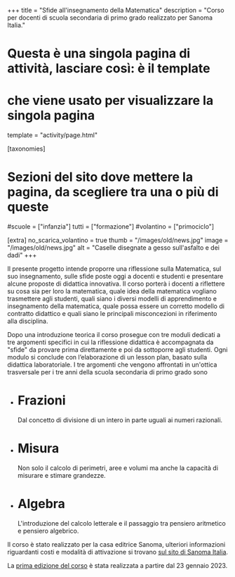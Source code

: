 +++
title = "Sfide all'insegnamento della Matematica"
description = "Corso per docenti di scuola secondaria di primo grado realizzato per Sanoma Italia."

# Questa è una singola pagina di attività, lasciare così: è il template
# che viene usato per visualizzare la singola pagina
template = "activity/page.html"

[taxonomies]
# Sezioni del sito dove mettere la pagina, da scegliere tra una o più di queste
#scuole = ["infanzia"]
tutti = ["formazione"]
#volantino = ["primociclo"]

[extra]
no_scarica_volantino = true
thumb = "/images/old/news.jpg"
image = "/images/old/news.jpg"
alt = "Caselle disegnate a gesso sull'asfalto e dei dadi"
+++



Il presente progetto intende proporre una riflessione sulla Matematica, sul suo insegnamento, sulle sfide poste oggi a docenti e studenti e presentare alcune proposte di didattica innovativa. 
Il corso porterà i docenti a riflettere su cosa sia per loro la matematica, quale idea della matematica vogliano trasmettere agli studenti, quali siano i diversi modelli di apprendimento e insegnamento della matematica, quale possa essere un corretto modello di contratto didattico e quali siano le principali misconcezioni in riferimento alla disciplina.

Dopo una introduzione teorica il corso prosegue con tre moduli dedicati a tre argomenti specifici in cui la riflessione didattica è accompagnata da "sfide" da provare prima direttamente e poi da sottoporre agli studenti. 
Ogni modulo si conclude con l’elaborazione di un lesson plan, basato sulla didattica laboratoriale. I tre argomenti che vengono affrontati in un'ottica trasversale per i tre anni della scuola secondaria di primo grado sono

 - # Frazioni
   Dal concetto di divisione di un intero in parte uguali ai numeri razionali.
 - # Misura
   Non solo il calcolo di perimetri, aree e volumi ma anche la capacità di misurare e stimare grandezze.
 - # Algebra
   L'introduzione del calcolo letterale e il passaggio tra pensiero aritmetico e pensiero algebrico.
   

Il corso è stato realizzato per la casa editrice Sanoma, ulteriori informazioni riguardanti costi e modalità di attivazione si trovano [sul sito di Sanoma Italia][1].

La [prima edizione del corso][2] è stata realizzata a partire dal 23 gennaio 2023.

[1]: https://sanomaitalia.it/formazione
[2]: https://it.pearson.com/pearson-academy/formazione/tema/insegnare-stem/sfide-insegnamento-matematica.html
